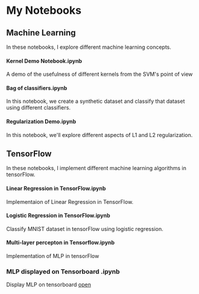 # My Notebooks
## Machine Learning
In these notebooks, I explore different machine learning concepts.
#### Kernel Demo Notebook.ipynb
A demo of the usefulness of different kernels from the SVM's point of view
#### Bag of classifiers.ipynb
In this notebook, we create a synthetic dataset and classify that dataset using different classifiers.
#### Regularization Demo.ipynb
In this notebook, we'll explore different aspects of L1 and L2 regularization.

## TensorFlow
In these notebooks, I implement different machine learning algorithms in tensorFlow.
#### Linear Regression in TensorFlow.ipynb
Implementaion of Linear Regression in TensorFlow.
#### Logistic Regression in TensorFlow.ipynb
Classify MNIST dataset in tensorFlow using logistic regression.
#### Multi-layer percepton in Tensorflow.ipynb 
Implementation of MLP in tensorFlow
### MLP displayed on Tensorboard .ipynb
Display MLP on tensorboard [open](https://github.com/ParthaAcharjee/Demo-Notebooks/blob/master/MLP%20displayed%20on%20Tensorboard%20.ipynb)
